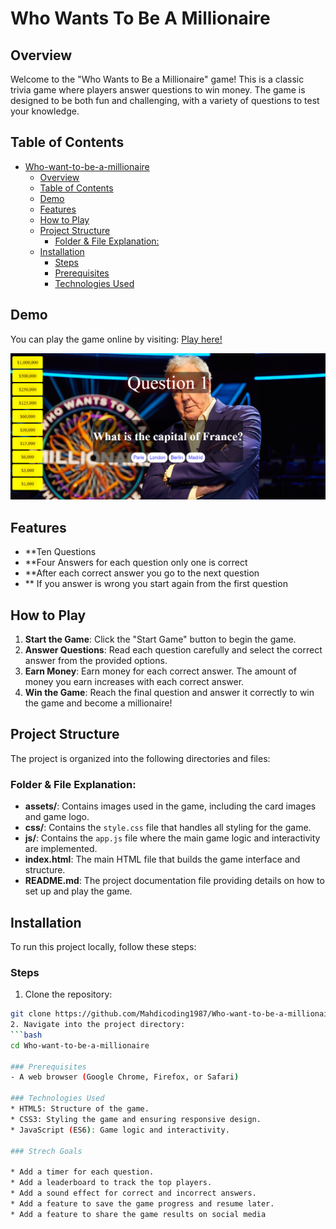 # Who Wants To Be A Millionaire

## Overview

Welcome to the "Who Wants to Be a Millionaire" game! This is a classic trivia game where players answer questions to win money. The game is designed to be both fun and challenging, with a variety of questions to test your knowledge.

## Table of Contents
- [Who-want-to-be-a-millionaire](#Who-want-to-be-a-millionaire)
  - [Overview](#overview)
  - [Table of Contents](#table-of-contents)
  - [Demo](#demo)
  - [Features](#features)
  - [How to Play](#how-to-play)
  - [Project Structure](#project-structure)
    - [Folder \& File Explanation:](#folder--file-explanation)
  - [Installation](#installation)
    - [Steps](#steps)
    - [Prerequisites](#prerequisites)
    - [Technologies Used](#technologies-used)

## Demo

You can play the game online by visiting: [Play here!](https://Mahdicoding1987.github.io/Who-want-to-be-a-millionaire/)

![alt text](pic.png)

## Features

- **Ten Questions
- **Four Answers for each question only one is correct
- **After each correct answer you go to the next question
- ** If you answer is wrong you start again from the first question


## How to Play

1. **Start the Game**: Click the "Start Game" button to begin the game.
2. **Answer Questions**: Read each question carefully and select the correct answer from the provided options.
3. **Earn Money**: Earn money for each correct answer. The amount of money you earn increases with each correct answer.
4. **Win the Game**: Reach the final question and answer it correctly to win the game and become a millionaire!

  ## Project Structure
The project is organized into the following directories and files:
### Folder & File Explanation:
- **assets/**: Contains images used in the game, including the card images and game logo.
- **css/**: Contains the `style.css` file that handles all styling for the game.
- **js/**: Contains the `app.js` file where the main game logic and interactivity are implemented.
- **index.html**: The main HTML file that builds the game interface and structure.
- **README.md**: The project documentation file providing details on how to set up and play the game.


## Installation
To run this project locally, follow these steps:
### Steps
 1. Clone the repository:
   ```bash
   git clone https://github.com/Mahdicoding1987/Who-want-to-be-a-millionaire.git
2. Navigate into the project directory:
   ```bash
   cd Who-want-to-be-a-millionaire

### Prerequisites
- A web browser (Google Chrome, Firefox, or Safari)

### Technologies Used
* HTML5: Structure of the game.
* CSS3: Styling the game and ensuring responsive design.
* JavaScript (ES6): Game logic and interactivity.

### Strech Goals

* Add a timer for each question.
* Add a leaderboard to track the top players.
* Add a sound effect for correct and incorrect answers.
* Add a feature to save the game progress and resume later.
* Add a feature to share the game results on social media

